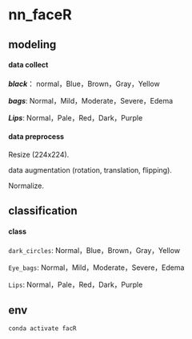 # nn_faceR

## modeling

#### data collect

***black***： normal，Blue，Brown，Gray，Yellow

***bags***: Normal，Mild，Moderate，Severe，Edema

***Lips***: Normal，Pale，Red，Dark，Purple

#### data preprocess

Resize (224x224).

data augmentation (rotation, translation, flipping).

Normalize.

## classification

#### class
```dark_circles```: Normal，Blue，Brown，Gray，Yellow

```Eye_bags```: Normal，Mild，Moderate，Severe，Edema

```Lips```: Normal，Pale，Red，Dark，Purple

## env
```
conda activate facR
```
